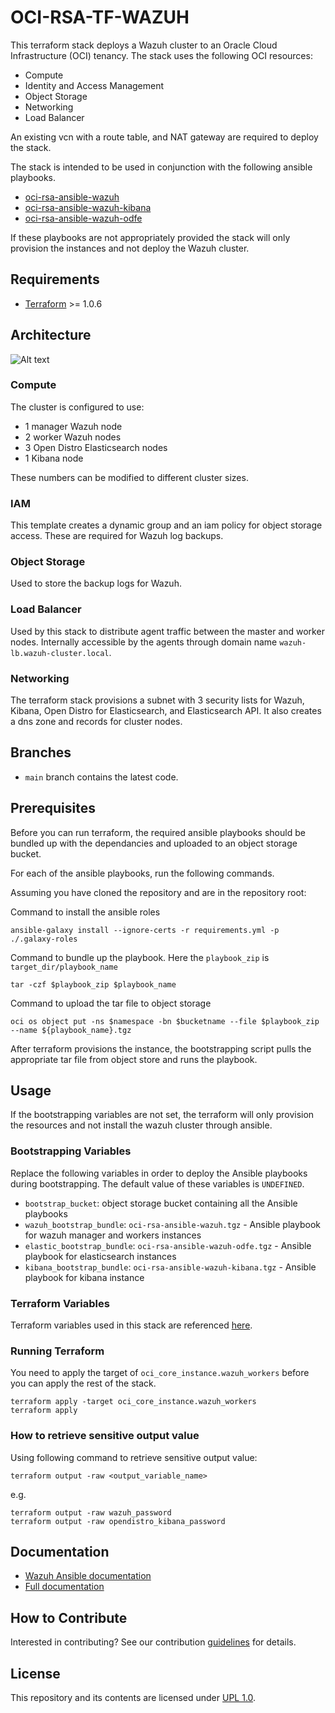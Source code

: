 # OCI-RSA-TF-WAZUH
This terraform stack deploys a Wazuh cluster to an Oracle Cloud Infrastructure (OCI) tenancy. 
The stack uses the following OCI resources:
- Compute
- Identity and Access Management
- Object Storage
- Networking
- Load Balancer

An existing vcn with a route table, and NAT gateway are required to deploy the stack.

The stack is intended to be used in conjunction with the following ansible playbooks.
- [oci-rsa-ansible-wazuh](PLACEHOLDER)
- [oci-rsa-ansible-wazuh-kibana](PLACEHOLDER)
- [oci-rsa-ansible-wazuh-odfe](PLACEHOLDER)

If these playbooks are not appropriately provided the stack will only provision the instances and not deploy the Wazuh cluster.

## Requirements
- [Terraform]() >= 1.0.6

## Architecture
![Alt text](https://documentation.wazuh.com/current/_images/deployment1.png)

### Compute
The cluster is configured to use: 
- 1 manager Wazuh node
- 2 worker Wazuh nodes
- 3 Open Distro Elasticsearch nodes
- 1 Kibana node

These numbers can be modified to different cluster sizes.

### IAM
This template creates a dynamic group and an iam policy for object storage access. These are required for Wazuh log backups.

### Object Storage
Used to store the backup logs for Wazuh.

### Load Balancer
Used by this stack to distribute agent traffic between the master and worker nodes. Internally accessible by the agents through domain name `wazuh-lb.wazuh-cluster.local`.

### Networking
The terraform stack provisions a subnet with 3 security lists for Wazuh, Kibana, Open Distro for Elasticsearch, and Elasticsearch API.
It also creates a dns zone and records for cluster nodes.

## Branches
* `main` branch contains the latest code.


## Prerequisites
Before you can run terraform, the required ansible playbooks should be bundled up with the dependancies and uploaded to an object storage bucket.

For each of the ansible playbooks, run the following commands.

Assuming you have cloned the repository and are in the repository root:

Command to install the ansible roles
```
ansible-galaxy install --ignore-certs -r requirements.yml -p ./.galaxy-roles
```
Command to bundle up the playbook.
Here the `playbook_zip` is `target_dir/playbook_name`
```
tar -czf $playbook_zip $playbook_name
```
Command to upload the tar file to object storage
```
oci os object put -ns $namespace -bn $bucketname --file $playbook_zip --name ${playbook_name}.tgz
```
After terraform provisions the instance, the bootstrapping script pulls the appropriate tar file from object store and runs the playbook.

## Usage
If the bootstrapping variables are not set, the terraform will only provision the resources and not install the wazuh cluster through ansible. 

### Bootstrapping Variables
Replace the following variables in order to deploy the Ansible playbooks during bootstrapping. The default value of these variables is `UNDEFINED`.

- `bootstrap_bucket`: object storage bucket containing all the Ansible playbooks
- `wazuh_bootstrap_bundle`: `oci-rsa-ansible-wazuh.tgz` - Ansible playbook for wazuh manager and workers instances
- `elastic_bootstrap_bundle`: `oci-rsa-ansible-wazuh-odfe.tgz` - Ansible playbook for elasticsearch instances
- `kibana_bootstrap_bundle`: `oci-rsa-ansible-wazuh-kibana.tgz` - Ansible playbook for kibana instance

### Terraform Variables
Terraform variables used in this stack are referenced [here](VARIABLES.md).

### Running Terraform
You need to apply the target of `oci_core_instance.wazuh_workers` before you can apply the rest of the stack.

```
terraform apply -target oci_core_instance.wazuh_workers
terraform apply
```

### How to retrieve sensitive output value
Using following command to retrieve sensitive output value:
```
terraform output -raw <output_variable_name>
```
e.g.
```
terraform output -raw wazuh_password
terraform output -raw opendistro_kibana_password 
```

## Documentation

* [Wazuh Ansible documentation](https://documentation.wazuh.com/current/deploying-with-ansible/index.html)
* [Full documentation](http://documentation.wazuh.com)

## How to Contribute
Interested in contributing?  See our contribution [guidelines](CONTRIBUTE.md) for details.

## License
This repository and its contents are licensed under [UPL 1.0](https://opensource.org/licenses/UPL).